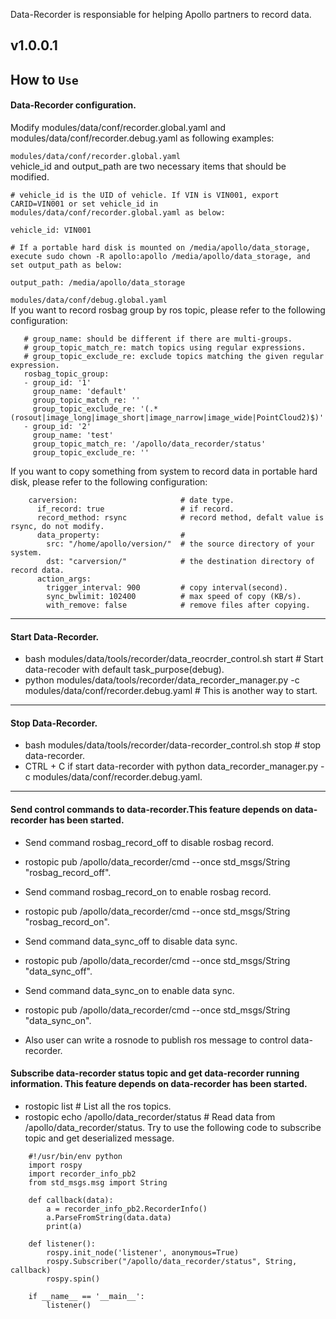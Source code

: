 Data-Recorder is responsiable for helping Apollo partners to record data.

## v1.0.0.1

## How to `Use`

#### Data-Recorder configuration.
Modify modules/data/conf/recorder.global.yaml and modules/data/conf/recorder.debug.yaml as following examples:

```modules/data/conf/recorder.global.yaml```</br>
vehicle_id and output_path are two necessary items that should be modified.
```
# vehicle_id is the UID of vehicle. If VIN is VIN001, export CARID=VIN001 or set vehicle_id in modules/data/conf/recorder.global.yaml as below:

vehicle_id: VIN001
```

```
# If a portable hard disk is mounted on /media/apollo/data_storage, execute sudo chown -R apollo:apollo /media/apollo/data_storage, and set output_path as below:

output_path: /media/apollo/data_storage
```

```modules/data/conf/debug.global.yaml```</br>
If you want to record rosbag group by ros topic, please refer to the following configuration:
``` 
   # group_name: should be different if there are multi-groups.
   # group_topic_match_re: match topics using regular expressions.
   # group_topic_exclude_re: exclude topics matching the given regular expression.
   rosbag_topic_group:
   - group_id: '1'
     group_name: 'default'
     group_topic_match_re: ''
     group_topic_exclude_re: '(.*(rosout|image_long|image_short|image_narrow|image_wide|PointCloud2)$)'
   - group_id: '2'
     group_name: 'test'
     group_topic_match_re: '/apollo/data_recorder/status'
     group_topic_exclude_re: ''

```

If you want to copy something from system to record data in portable hard disk, please refer to the following configuration:
```
    carversion:                       # date type.
      if_record: true                 # if record.
      record_method: rsync            # record method, defalt value is rsync, do not modify.
      data_property:                  #
        src: "/home/apollo/version/"  # the source directory of your system.
        dst: "carversion/"            # the destination directory of record data.
      action_args:
        trigger_interval: 900         # copy interval(second).
        sync_bwlimit: 102400          # max speed of copy (KB/s).
        with_remove: false            # remove files after copying.
```
---

#### Start Data-Recorder.
 * bash modules/data/tools/recorder/data_reocrder_control.sh start # Start data-recoder with default task_purpose(debug).
 * python modules/data/tools/recorder/data_recorder_manager.py -c modules/data/conf/recorder.debug.yaml # This is another way to start.
---

#### Stop Data-Recorder.
 * bash modules/data/tools/recorder/data-recorder_control.sh stop  # stop data-recorder.
 * CTRL + C if start data-recorder with python data_recorder_manager.py -c modules/data/conf/recorder.debug.yaml.

---
#### Send control commands to data-recorder.This feature depends on data-recorder has been started.
 * Send command rosbag_record_off to disable rosbag record.
 * rostopic pub /apollo/data_recorder/cmd --once std_msgs/String "rosbag_record_off".

 * Send command rosbag_record_on to enable rosbag record.
 * rostopic pub /apollo/data_recorder/cmd --once std_msgs/String "rosbag_record_on".

 * Send command data_sync_off to disable data sync.
 * rostopic pub /apollo/data_recorder/cmd --once std_msgs/String "data_sync_off".

 * Send command data_sync_on to enable data sync.
 * rostopic pub /apollo/data_recorder/cmd --once std_msgs/String "data_sync_on".
 * Also user can write a rosnode to publish ros message to control data-recorder.

#### Subscribe  data-recorder status topic and get data-recorder running information. This feature depends on data-recorder has been started.
 * rostopic list  # List all the ros topics.
 * rostopic echo  /apollo/data_recorder/status # Read data from /apollo/data_recorder/status.
Try to use the following code to subscribe topic and get deserialized message.
```
    #!/usr/bin/env python
    import rospy
    import recorder_info_pb2
    from std_msgs.msg import String

    def callback(data):
        a = recorder_info_pb2.RecorderInfo()
        a.ParseFromString(data.data)
        print(a)

    def listener():
        rospy.init_node('listener', anonymous=True)
        rospy.Subscriber("/apollo/data_recorder/status", String, callback)
        rospy.spin()

    if __name__ == '__main__':
        listener()
```
